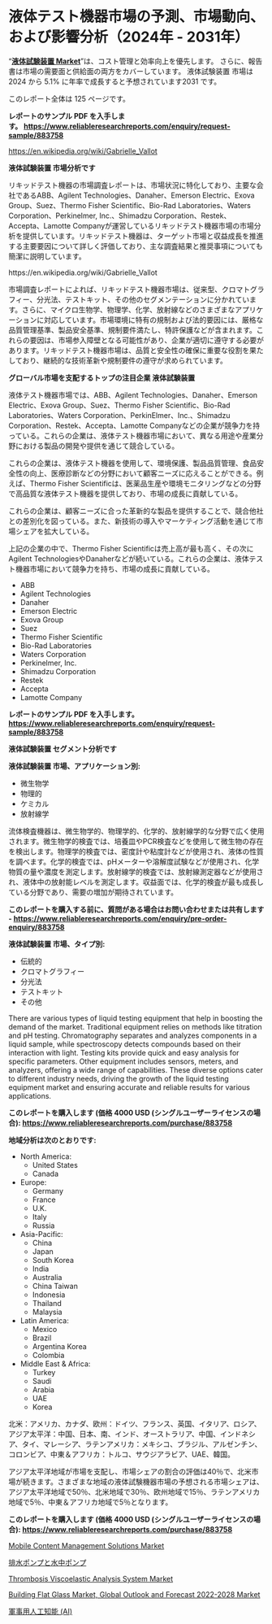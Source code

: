 <p><h1>液体テスト機器市場の予測、市場動向、および影響分析（2024年 - 2031年）</h1></p><p>&ldquo;<strong><a href="https://www.reliableresearchreports.com/liquid-testing-equipment-r883758">液体試験装置 Market</a></strong>&rdquo;は、コスト管理と効率向上を優先します。 さらに、報告書は市場の需要面と供給面の両方をカバーしています。 液体試験装置 市場は 2024 から 5.1% に年率で成長すると予想されています2031 です。</p>
<p>このレポート全体は 125 ページです。</p>
<p><strong>レポートのサンプル PDF を入手します。&nbsp;<a href="https://www.reliableresearchreports.com/enquiry/request-sample/883758">https://www.reliableresearchreports.com/enquiry/request-sample/883758</a></strong></p>
<p><a href="https://en.wikipedia.org/wiki/Gabrielle_Vallot">https://en.wikipedia.org/wiki/Gabrielle_Vallot</a></p>
<p><strong>液体試験装置 市場分析です</strong></p>
<p><p>リキッドテスト機器の市場調査レポートは、市場状況に特化しており、主要な会社であるABB、Agilent Technologies、Danaher、Emerson Electric、Exova Group、Suez、Thermo Fisher Scientific、Bio-Rad Laboratories、Waters Corporation、Perkinelmer, Inc.、Shimadzu Corporation、Restek、Accepta、Lamotte Companyが運営しているリキッドテスト機器市場の市場分析を提供しています。リキッドテスト機器は、ターゲット市場と収益成長を推進する主要要因について詳しく評価しており、主な調査結果と推奨事項についても簡潔に説明しています。</p></p>
<p>https://en.wikipedia.org/wiki/Gabrielle_Vallot</p>
<p><p>市場調査レポートによれば、リキッドテスト機器市場は、従来型、クロマトグラフィー、分光法、テストキット、その他のセグメンテーションに分かれています。さらに、マイクロ生物学、物理学、化学、放射線などのさまざまなアプリケーションに対応しています。市場環境に特有の規制および法的要因には、厳格な品質管理基準、製品安全基準、規制要件満たし、特許保護などが含まれます。これらの要因は、市場参入障壁となる可能性があり、企業が適切に遵守する必要があります。リキッドテスト機器市場は、品質と安全性の確保に重要な役割を果たしており、継続的な技術革新や規制要件の遵守が求められています。</p></p>
<p><strong>グローバル市場を支配するトップの注目企業 液体試験装置</strong></p>
<p><p>液体テスト機器市場では、ABB、Agilent Technologies、Danaher、Emerson Electric、Exova Group、Suez、Thermo Fisher Scientific、Bio-Rad Laboratories、Waters Corporation、PerkinElmer、Inc.、Shimadzu Corporation、Restek、Accepta、Lamotte Companyなどの企業が競争力を持っている。これらの企業は、液体テスト機器市場において、異なる用途や産業分野における製品の開発や提供を通じて競合している。</p><p>これらの企業は、液体テスト機器を使用して、環境保護、製品品質管理、食品安全性の向上、医療診断などの分野において顧客ニーズに応えることができる。例えば、Thermo Fisher Scientificは、医薬品生産や環境モニタリングなどの分野で高品質な液体テスト機器を提供しており、市場の成長に貢献している。</p><p>これらの企業は、顧客ニーズに合った革新的な製品を提供することで、競合他社との差別化を図っている。また、新技術の導入やマーケティング活動を通じて市場シェアを拡大している。</p><p>上記の企業の中で、Thermo Fisher Scientificは売上高が最も高く、その次にAgilent TechnologiesやDanaherなどが続いている。これらの企業は、液体テスト機器市場において競争力を持ち、市場の成長に貢献している。</p></p>
<p><ul><li>ABB</li><li>Agilent Technologies</li><li>Danaher</li><li>Emerson Electric</li><li>Exova Group</li><li>Suez</li><li>Thermo Fisher Scientific</li><li>Bio-Rad Laboratories</li><li>Waters Corporation</li><li>Perkinelmer, Inc.</li><li>Shimadzu Corporation</li><li>Restek</li><li>Accepta</li><li>Lamotte Company</li></ul></p>
<p><strong>レポートのサンプル PDF を入手します。 <a href="https://www.reliableresearchreports.com/enquiry/request-sample/883758">https://www.reliableresearchreports.com/enquiry/request-sample/883758</a></strong></p>
<p><strong>液体試験装置 セグメント分析です</strong></p>
<p><strong>液体試験装置 市場、アプリケーション別:</strong></p>
<p><ul><li>微生物学</li><li>物理的</li><li>ケミカル</li><li>放射線学</li></ul></p>
<p><p>流体検査機器は、微生物学的、物理学的、化学的、放射線学的な分野で広く使用されます。微生物学的検査では、培養皿やPCR検査などを使用して微生物の存在を検出します。物理学的検査では、密度計や粘度計などが使用され、液体の性質を調べます。化学的検査では、pHメーターや溶解度試験などが使用され、化学物質の量や濃度を測定します。放射線学的検査では、放射線測定器などが使用され、液体中の放射能レベルを測定します。収益面では、化学的検査が最も成長している分野であり、需要の増加が期待されています。</p></p>
<p><strong>このレポートを購入する前に、質問がある場合はお問い合わせまたは共有します - <a href="https://www.reliableresearchreports.com/enquiry/pre-order-enquiry/883758">https://www.reliableresearchreports.com/enquiry/pre-order-enquiry/883758</a></strong></p>
<p><strong>液体試験装置 市場、タイプ別:</strong></p>
<p><ul><li>伝統的</li><li>クロマトグラフィー</li><li>分光法</li><li>テストキット</li><li>その他</li></ul></p>
<p><p>There are various types of liquid testing equipment that help in boosting the demand of the market. Traditional equipment relies on methods like titration and pH testing. Chromatography separates and analyzes components in a liquid sample, while spectroscopy detects compounds based on their interaction with light. Testing kits provide quick and easy analysis for specific parameters. Other equipment includes sensors, meters, and analyzers, offering a wide range of capabilities. These diverse options cater to different industry needs, driving the growth of the liquid testing equipment market and ensuring accurate and reliable results for various applications.</p></p>
<p><strong>このレポートを購入します (価格 4000 USD (シングルユーザーライセンスの場合): <a href="https://www.reliableresearchreports.com/purchase/883758">https://www.reliableresearchreports.com/purchase/883758</a></strong></p>
<p><strong>地域分析は次のとおりです:</strong></p>
<p><ul>
    <li>
        North America:
        <ul>
            <li>United States</li>
            <li>Canada</li>
        </ul>
    </li>
    <li>
        Europe:
        <ul>
            <li>Germany</li>
            <li>France</li>
            <li>U.K.</li>
            <li>Italy</li>
            <li>Russia</li>
        </ul>
    </li>
    <li>
        Asia-Pacific:
        <ul>
            <li>China</li>
            <li>Japan</li>
            <li>South Korea</li>
            <li>India</li>
            <li>Australia</li>
            <li>China Taiwan</li>
            <li>Indonesia</li>
            <li>Thailand</li>
            <li>Malaysia</li>
        </ul>
    </li>
    <li>
        Latin America:
        <ul>
            <li>Mexico</li>
            <li>Brazil</li>
            <li>Argentina Korea</li>
            <li>Colombia</li>
        </ul>
    </li>
    <li>
        Middle East & Africa:
        <ul>
            <li>Turkey</li>
            <li>Saudi</li>
            <li>Arabia</li>
            <li>UAE</li>
            <li>Korea</li>
        </ul>
    </li>
    </ul></p>
<p><p>北米：アメリカ、カナダ、欧州：ドイツ、フランス、英国、イタリア、ロシア、アジア太平洋：中国、日本、南、インド、オーストラリア、中国、インドネシア、タイ、マレーシア、ラテンアメリカ：メキシコ、ブラジル、アルゼンチン、コロンビア、中東＆アフリカ：トルコ、サウジアラビア、UAE、韓国。</p><p>アジア太平洋地域が市場を支配し、市場シェアの割合の評価は40％で、北米市場が続きます。さまざまな地域の液体試験機器市場の予想される市場シェアは、アジア太平洋地域で50％、北米地域で30％、欧州地域で15％、ラテンアメリカ地域で5％、中東＆アフリカ地域で5％となります。</p></p>
<p><strong>このレポートを購入します (価格 4000 USD (シングルユーザーライセンスの場合): <a href="https://www.reliableresearchreports.com/purchase/883758">https://www.reliableresearchreports.com/purchase/883758</a></strong></p>
<p><p><a href="https://github.com/wrwgzwbr35/Market-Research-Report-List-2/blob/main/mobile-content-management-solutions-market.md">Mobile Content Management Solutions Market</a></p><p><a href="https://github.com/DanykaKilback/Market-Research-Report-List-2/blob/main/429238787208.md">排水ポンプと水中ポンプ</a></p><p><a href="https://medium.com/@bethelokon998/thrombosis-viscoelastic-analysis-system-market-trends-focusing-on-thrombosis-viscoelastic-analysis-86349108994c">Thrombosis Viscoelastic Analysis System Market</a></p><p><a href="https://issuu.com/reportprime-2/docs/building-flat-glass-market-global-o_6a08aa15f77c18">Building Flat Glass Market, Global Outlook and Forecast 2022-2028 Market</a></p><p><a href="https://medium.com/@gregoriookeefe2023/%E8%BB%8D%E4%BA%8B%E4%BA%BA%E5%B7%A5%E7%9F%A5%E8%83%BD-ai-%E5%B8%82%E5%A0%B4%E3%81%AE%E3%83%88%E3%83%AC%E3%83%B3%E3%83%89%E3%81%A8%E5%88%86%E6%9E%90-%E5%B0%86%E6%9D%A5%E3%81%AE%E6%88%90%E9%95%B7%E3%81%AE%E6%A9%9F%E4%BC%9A%E3%81%A8%E8%AA%B2%E9%A1%8C-2024-2031-190df8c6278b">軍事用人工知能 (AI)</a></p></p>